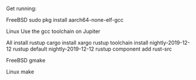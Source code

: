 Get running:

FreeBSD
    sudo pkg install aarch64-none-elf-gcc

Linux
    Use the gcc toolchain on Jupiter

All
    install rustup
    cargo install xargo
    rustup toolchain install nightly-2019-12-12
    rustup default nightly-2019-12-12
    rustup component add rust-src


FreeBSD
    gmake

Linux
    make